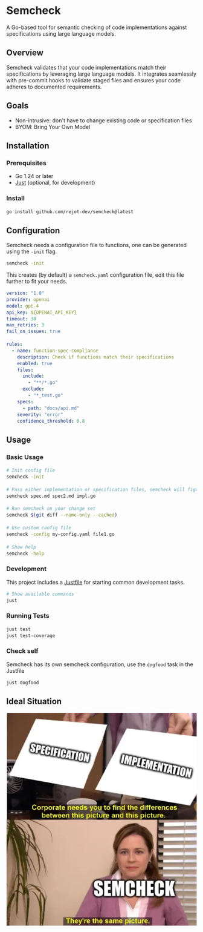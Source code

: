 # Semcheck

A Go-based tool for semantic checking of code implementations against specifications using large language models.

## Overview

Semcheck validates that your code implementations match their specifications by leveraging large language models. It integrates seamlessly with pre-commit hooks to validate staged files and ensures your code adheres to documented requirements.

## Goals

- Non-intrusive: don't have to change existing code or specification files
- BYOM: Bring Your Own Model

## Installation

### Prerequisites

- Go 1.24 or later
- [Just](https://github.com/casey/just) (optional, for development)

### Install

```bash
go install github.com/rejot-dev/semcheck@latest
```

## Configuration

Semcheck needs a configuration file to functions, one can be generated using the `-init` flag.

```bash
semcheck -init
```

This creates (by default) a `semcheck.yaml` configuration file, edit this file further to fit your needs.

```yaml
version: "1.0"
provider: openai
model: gpt-4
api_key: ${OPENAI_API_KEY}
timeout: 30
max_retries: 3
fail_on_issues: true

rules:
  - name: function-spec-compliance
    description: Check if functions match their specifications
    enabled: true
    files:
      include:
        - "**/*.go"
      exclude:
        - "*_test.go"
    specs:
      - path: "docs/api.md"
    severity: "error"
    confidence_threshold: 0.8
```

## Usage

### Basic Usage

```bash
# Init config file
semcheck -init

# Pass either implementation or specification files, semcheck will figure out which rules to check based on the files you pass here
semcheck spec.md spec2.md impl.go

# Run semcheck on your change set
semcheck $(git diff --name-only --cached)

# Use custom config file
semcheck -config my-config.yaml file1.go

# Show help
semcheck -help
```

### Development

This project includes a [Justfile](./Justfile) for starting common development tasks.

```bash
# Show available commands
just
```

### Running Tests

```bash
just test
just test-coverage
```

### Check self

Semcheck has its own semcheck configuration, use the `dogfood` task in the Justfile

```bash
just dogfood
```

## Ideal Situation

![The Office meme: 'Corporate needs you to find the difference between these pictures' showing 'specification' and 'implementation', with semcheck saying 'they are the same picture'](./assets/office-meme.webp)
